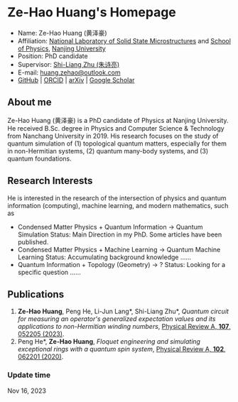 # Ze-Hao Huang's Homepage

- Name: Ze-Hao Huang (黄泽豪)
- Affiliation: [National Laboratory of Solid State Microstructures](https://vlssm.nju.edu.cn/main.htm) and [School of Physics](https://physics.nju.edu.cn/), [Nanjing University](https://www.nju.edu.cn/)
- Position: PhD candidate
- Supervisor: [Shi-Liang Zhu (朱诗亮)](https://physics.scnu.edu.cn/a/20201218/6945.html)
- E-mail: [huang.zehao@outlook.com](mailto:huang.zehao@outlook.com)
- [GitHub](https://github.com/zhhuang98)
 | [ORCID](https://orcid.org/0000-0002-1180-7673)
 | [arXiv](https://arxiv.org/a/huang_z_3.html)
 | [Google Scholar](https://scholar.google.cz/citations?hl=zh-CN&pli=1&user=Guq9h6AAAAAJ)


## About me

Ze-Hao Huang (黄泽豪) is a PhD candidate of Physics at Nanjing University.
He received B.Sc. degree in Physics and Computer Science & Technology from Nanchang University in 2019.
His research focuses on the study of quantum simulation of (1) topological quantum matters, especially for them in non-Hermitian systems, (2) quantum many-body systems, and (3) quantum foundations.


## Research Interests

He is interested in the research of the intersection of physics and quantum information (computing), machine learning, and modern mathematics, such as
- Condensed Matter Physics + Quantum Information -> Quantum Simulation
    Status: Main Direction in my PhD. Some articles have been published.
- Condensed Matter Physics + Machine Learning -> Quantum Machine Learning
    Status: Accumulating background knowledge ......
- Quantum Information + Topology (Geometry) -> ?
    Status: Looking for a specific question ......


## Publications

1. **Ze-Hao Huang**, Peng He, Li-Jun Lang\*, Shi-Liang Zhu\*, *Quantum circuit for measuring an operator's generalized expectation values and its applications to non-Hermitian winding numbers*, [Physical Review A, **107**, 052205 (2023)](https://journals.aps.org/pra/abstract/10.1103/PhysRevA.107.052205).
2. Peng He\*, **Ze-Hao Huang**, *Floquet engineering and simulating exceptional rings with a quantum spin system*, [Physical Review A, **102**, 062201 (2020)](https://journals.aps.org/pra/abstract/10.1103/PhysRevA.102.062201).


### Update time
Nov 16, 2023
